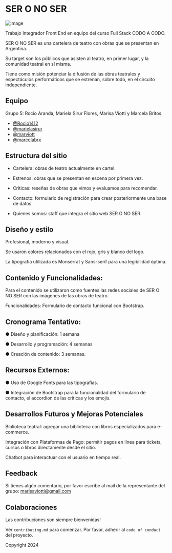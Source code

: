 # SER O NO SER

![image](https://github.com/MarViott/TP2024/assets/114115465/0a53bdb2-d5ee-4fd5-b198-64a0952daebe)

Trabajo Integrador Front End en equipo del curso Full Stack CODO A CODO.

SER O NO SER es una cartelera de teatro con obras que se presentan en Argentina.

Su target son los públicos que asisten al teatro, en primer lugar, y la comunidad teatral en sí misma.

Tiene como misión potenciar la difusión de las obras teatrales y espectáculos performáticos que se estrenan, sobre todo, en el circuito independiente. 

## Equipo

Grupo 5: Rocío Aranda, Mariela Sirur Flores, Marisa Viotti y Marcela Britos.

- [@Rocio1412](https://github.com/Rocio1412)
- [@marielasirur](https://github.com/marielasirur)
- [@marviott](https://github.com/MarViott)
- [@marcelabrx](https://github.com/marcelabrx)

## Estructura del sitio

- Cartelera: obras de teatro actualmente en cartel.

- Estrenos: obras que se presentan en escena por primera vez.

- Críticas: reseñas de obras que vimos y evaluamos para recomendar.

- Contacto: formulario de registración para crear posteriormente una base de datos.

- Quienes somos: staff que integra el sitio web SER O NO SER.
## Diseño y estilo

Profesional, moderno y visual.

Se usaron colores relacionados con el rojo, gris y blanco del logo. 

La tipografía utilizada es Monserrat y Sans-serif para una legibilidad óptima.

## Contenido y Funcionalidades:

Para el contenido se utilizaron como fuentes las redes sociales de SER O NO SER con las imágenes  de las obras de teatro.

Funcionalidades: Formulario de contacto funcional con Bootstrap.

## Cronograma Tentativo:

● Diseño y planificación: 1 semana

● Desarrollo y programación: 4 semanas

● Creación de contenido: 3 semanas.

## Recursos Externos:

● Uso de Google Fonts para las tipografías.

● Integración de Bootstrap para la funcionalidad del formulario de contacto, el accordion de las críticas y los emojis.

## Desarrollos Futuros y Mejoras Potenciales 

Biblioteca teatral: agregar una biblioteca con libros especializados para e-commerce.

Integración con Plataformas de Pago: permitir pagos en línea para tickets, cursos o libros directamente desde el sitio.

Chatbot para interactuar con el usuario en tiempo real.


## Feedback

Si tienes algún comentario, por favor escribe al mail de la representante del grupo: marisaviotti@gmail.com


## Colaboraciones

Las contribuciones son siempre bienvenidas!

Ver `contributing.md` para comenzar.
Por favor, adherir al `code of conduct` del proyecto.

Copyright 2024
